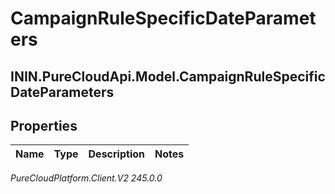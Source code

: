 # CampaignRuleSpecificDateParameters

## ININ.PureCloudApi.Model.CampaignRuleSpecificDateParameters

## Properties

|Name | Type | Description | Notes|
|------------ | ------------- | ------------- | -------------|



_PureCloudPlatform.Client.V2 245.0.0_
